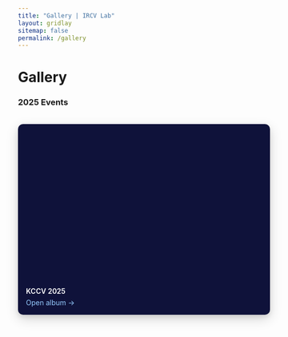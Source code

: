 ```yaml
---
title: "Gallery | IRCV Lab"
layout: gridlay
sitemap: false
permalink: /gallery
---
```


# Gallery

### 2025 Events
<br>
<!-- #### KCCV 2025 -->
<div markdown="0" class="gallery-event">
  <div class="row">
    <div class="col-sm-4">
      <a href="{{ site.url }}{{ site.baseurl }}/gallery/kccv2025" class="gallery-card">
        <div class="gallery-thumb" style="background-image:url('{{ site.url }}{{ site.baseurl }}/images/gallery/kccv2025/kccv1.jpg');"></div>
        <div class="gallery-meta">
            <h4 class="gallery-title">KCCV 2025</h4>
            <span class="gallery-cta">Open album →</span>
        </div>
        </a>
    </div>
  </div>
</div>

<style>
.gallery-event {
  margin-bottom: 30px;
}

.gallery-img {
  margin-bottom: 20px;
  border-radius: 8px;
  box-shadow: 0 4px 12px rgba(0, 0, 0, 0.1);
  transition: transform 0.2s ease, box-shadow 0.2s ease;
  cursor: pointer;
}

.gallery-img:hover {
  transform: translateY(-2px);
  box-shadow: 0 8px 20px rgba(0, 0, 0, 0.15);
}

/* Gallery card styling */
.gallery-card {
  display: block;
  border-radius: 10px;
  overflow: hidden;
  background: #0f123a; /* 사이트 다크 톤과 조화 */
  box-shadow: 0 8px 24px rgba(0,0,0,0.16), 0 4px 10px rgba(0,0,0,0.10);
  transition: transform .2s ease, box-shadow .2s ease;
  text-decoration: none;
}
.gallery-card:hover {
  transform: translateY(-2px);
  box-shadow: 0 12px 32px rgba(0,0,0,0.18), 0 6px 16px rgba(0,0,0,0.12);
}
.gallery-thumb {
  width: 100%;
  padding-top: 62%; /* 16:10 비율 */
  background-size: cover;
  background-position: center center;
}
.gallery-meta {
  padding: 14px 16px 16px;
}
.gallery-title {
  margin: 0 0 6px 0;
  color: #fff;
  font-weight: 600;
}
.gallery-cta {
  color: #96ccff;
}
.gallery-card:hover .gallery-cta {
  color: #cde6ff;
}
@media (max-width: 767px) {
  .gallery-thumb { padding-top: 56%; }
}

.gallery-event h3 {
  color: #333;
  margin-bottom: 20px;
}
</style>

<script>
// Simple lightbox functionality
$(document).ready(function() {
  $('.gallery-img').click(function() {
    var src = $(this).attr('src');
    var alt = $(this).attr('alt');
    
    // Create lightbox overlay
    var lightbox = $('<div class="lightbox-overlay" style="position: fixed; top: 0; left: 0; width: 100%; height: 100%; background: rgba(0,0,0,0.8); z-index: 9999; display: flex; align-items: center; justify-content: center;">' +
      '<div style="position: relative; max-width: 90%; max-height: 90%;">' +
      '<img src="' + src + '" alt="' + alt + '" style="max-width: 100%; max-height: 100%; border-radius: 8px;">' +
      '<button class="close-lightbox" style="position: absolute; top: -40px; right: 0; background: none; border: none; color: white; font-size: 30px; cursor: pointer;">&times;</button>' +
      '</div>' +
      '</div>');
    
    $('body').append(lightbox);
    
    // Close lightbox
    $('.lightbox-overlay, .close-lightbox').click(function() {
      $('.lightbox-overlay').remove();
    });
    
    // Prevent image click from closing
    $('.lightbox-overlay img').click(function(e) {
      e.stopPropagation();
    });
  });
});
</script>
